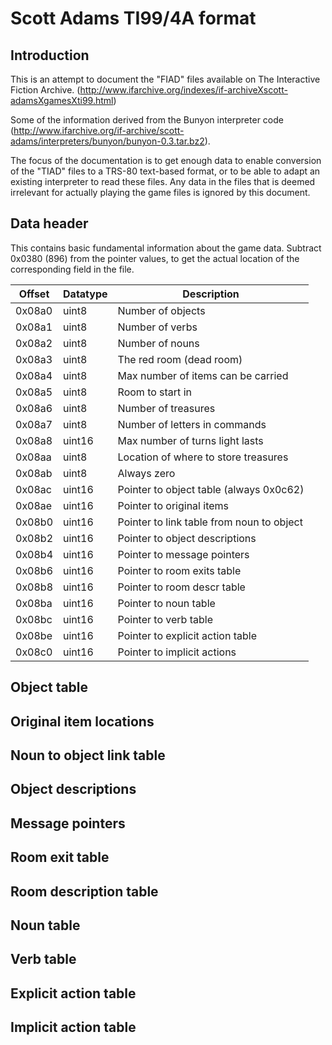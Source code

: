 # Scott Adams TI99/4A format

## Introduction

This is an attempt to document the "FIAD" files available on The Interactive Fiction Archive. (<http://www.ifarchive.org/indexes/if-archiveXscott-adamsXgamesXti99.html>)

Some of the information derived from the Bunyon interpreter code (<http://www.ifarchive.org/if-archive/scott-adams/interpreters/bunyon/bunyon-0.3.tar.bz2>).

The focus of the documentation is to get enough data to enable conversion of the "TIAD" files to a TRS-80 text-based format, or to be able to adapt an existing interpreter to read these files. Any data in the files that is deemed irrelevant for actually playing the game files is ignored by this document.

## Data header

This contains basic fundamental information about the game data. Subtract 0x0380 (896) from the pointer values, to get the actual location of the corresponding field in the file.

| Offset | Datatype | Description |
| ------ | -------- | ----------- |
| 0x08a0 | uint8 | Number of objects |
| 0x08a1 | uint8 | Number of verbs |
| 0x08a2 | uint8 | Number of nouns |
| 0x08a3 | uint8 | The red room (dead room) |
| 0x08a4 | uint8 | Max number of items can be carried |
| 0x08a5 | uint8 | Room to start in |
| 0x08a6 | uint8 | Number of treasures |
| 0x08a7 | uint8 | Number of letters in commands |
| 0x08a8 | uint16 | Max number of turns light lasts |
| 0x08aa | uint8 | Location of where to store treasures |
| 0x08ab | uint8 | Always zero |
| 0x08ac | uint16 | Pointer to object table (always 0x0c62) |
| 0x08ae | uint16 | Pointer to original items |
| 0x08b0 | uint16 | Pointer to link table from noun to object |
| 0x08b2 | uint16 | Pointer to object descriptions |
| 0x08b4 | uint16 | Pointer to message pointers |
| 0x08b6 | uint16 | Pointer to room exits table |
| 0x08b8 | uint16 | Pointer to room descr table |
| 0x08ba | uint16 | Pointer to noun table |
| 0x08bc | uint16 | Pointer to verb table |
| 0x08be | uint16 | Pointer to explicit action table |
| 0x08c0 | uint16 | Pointer to implicit actions |

## Object table

## Original item locations

## Noun to object link table

## Object descriptions

## Message pointers

## Room exit table

## Room description table

## Noun table

## Verb table

## Explicit action table

## Implicit action table
